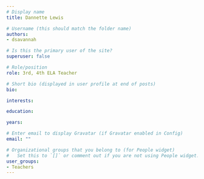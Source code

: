 ```yaml
---
# Display name
title: Dannette Lewis

# Username (this should match the folder name)
authors:
- dsavannah

# Is this the primary user of the site?
superuser: false

# Role/position
role: 3rd, 4th ELA Teacher

# Short bio (displayed in user profile at end of posts)
bio:

interests:

education:

years:

# Enter email to display Gravatar (if Gravatar enabled in Config)
email: ""

# Organizational groups that you belong to (for People widget)
#   Set this to `[]` or comment out if you are not using People widget.
user_groups:
- Teachers
---
```


